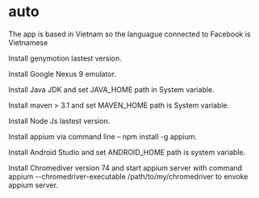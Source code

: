# auto
The app is based in Vietnam so the languague connected to Facebook is Vietnamese

Install genymotion lastest version. 

Install Google Nexus 9 emulator.

Install Java JDK and set JAVA_HOME path in System variable.

Install maven > 3.1 and set MAVEN_HOME path is System variable.

Install Node Js lastest version.

Install appium via command line – npm install -g appium.

Install Android Studio and set ANDROID_HOME path is system variable.

Install Chromediver version 74 and start appium server with command appium --chromedriver-executable /path/to/my/chromedriver to envoke appium server.


